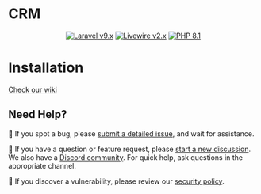 # CRM

<p align="center">
    <a href="https://laravel.com"><img alt="Laravel v9.x" src="https://img.shields.io/badge/Laravel-v9.x-FF2D20?style=for-the-badge&logo=laravel"></a>
    <a href="https://laravel-livewire.com"><img alt="Livewire v2.x" src="https://img.shields.io/badge/Livewire-v2.x-FB70A9?style=for-the-badge"></a>
    <a href="https://php.net"><img alt="PHP 8.1" src="https://img.shields.io/badge/PHP-8.1-777BB4?style=for-the-badge&logo=php"></a>
</p>

# Installation

[Check our wiki](https://github.com/nicolasbaud/crm/wiki/Installation)

## Need Help?

🐞 If you spot a bug, please [submit a detailed issue](https://github.com/nicolasbaud/crm/issues/new?assignees=&labels=bug%2Cunconfirmed&template=bug_report.md), and wait for assistance.

🤔 If you have a question or feature request, please [start a new discussion](https://github.com/nicolasbaud/crm/discussions/new). We also have a [Discord community](https://discord.gg/tTxppCUxn4). For quick help, ask questions in the appropriate channel.

🔐 If you discover a vulnerability, please review our [security policy](https://github.com/nicolasbaud/crm/blob/main/SECURITY.md).